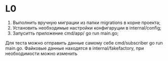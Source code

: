# L0

1. Выполнить вручную миграции из папки migrations в корне проекта;
2. Установить необходимые настройки конфигаруции в internal/config;
3. Запуситть приложение cmd/app/ go run main.go;

Для теста можно отправить данные самому себе cmd/subscriber go run main.go. Файковые данные находятся в internal/fakefactory, при необходимости можно изменить
